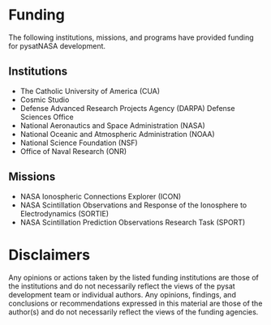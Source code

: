 Funding
=======
The following institutions, missions, and programs have provided funding
for pysatNASA development.

Institutions
--------
- The Catholic University of America (CUA)
- Cosmic Studio
- Defense Advanced Research Projects Agency (DARPA) Defense Sciences Office
- National Aeronautics and Space Administration (NASA)
- National Oceanic and Atmospheric Administration (NOAA)
- National Science Foundation (NSF)
- Office of Naval Research (ONR)

Missions
--------
- NASA Ionospheric Connections Explorer (ICON)
- NASA Scintillation Observations and Response of the Ionosphere to
  Electrodynamics (SORTIE)
- NASA Scintillation Prediction Observations Research Task (SPORT)

Disclaimers
===========
Any opinions or actions taken by the listed funding institutions are those of 
the institutions and do not necessarily reflect the views of the pysat
development team or individual authors. Any opinions, findings, and conclusions
or recommendations expressed in this material are those of the author(s) and do
not necessarily reflect the views of the funding agencies.
